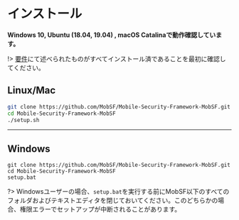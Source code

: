 
# <g1>インストール</g1>

**Windows 10, Ubuntu (18.04, 19.04) , macOS Catalinaで動作確認しています。**

!> [要件](/ja-jp/requirements.md)にて述べられたものがすべてインストール済であることを最初に確認してください。


## Linux/Mac
```bash
git clone https://github.com/MobSF/Mobile-Security-Framework-MobSF.git
cd Mobile-Security-Framework-MobSF
./setup.sh
```
***

## Windows
```batch
git clone https://github.com/MobSF/Mobile-Security-Framework-MobSF.git
cd Mobile-Security-Framework-MobSF
setup.bat
```

?> Windowsユーザーの場合、`setup.bat`を実行する前にMobSF以下のすべてのフォルダおよびテキストエディタを閉じておいてください。このどちらかの場合、権限エラーでセットアップが中断されることがあります。


